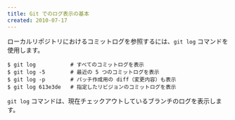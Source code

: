 ```yaml
---
title: Git でのログ表示の基本
created: 2010-07-17
---
```


ローカルリポジトリにおけるコミットログを参照するには、`git log` コマンドを使用します。

```
$ git log           # すべてのコミットログを表示
$ git log -5        # 最近の 5 つのコミットログを表示
$ git log -p        # パッチ作成用の diff（変更内容）も表示
$ git log 613e3de   # 指定したリビジョンのコミットログを表示
```

`git log` コマンドは、現在チェックアウトしているブランチのログを表示します。

